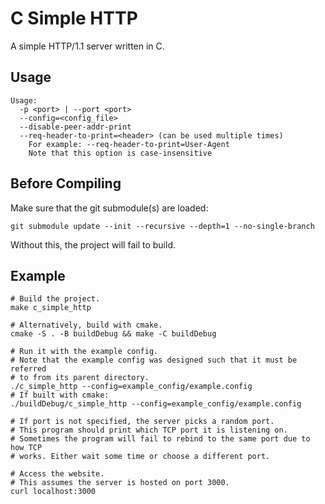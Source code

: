 # C Simple HTTP

A simple HTTP/1.1 server written in C.

## Usage

    Usage:
      -p <port> | --port <port>
      --config=<config_file>
      --disable-peer-addr-print
      --req-header-to-print=<header> (can be used multiple times)
        For example: --req-header-to-print=User-Agent
        Note that this option is case-insensitive

## Before Compiling

Make sure that the git submodule(s) are loaded:

    git submodule update --init --recursive --depth=1 --no-single-branch

Without this, the project will fail to build.

## Example

    # Build the project.
    make c_simple_http
    
    # Alternatively, build with cmake.
    cmake -S . -B buildDebug && make -C buildDebug
    
    # Run it with the example config.
    # Note that the example config was designed such that it must be referred
    # to from its parent directory.
    ./c_simple_http --config=example_config/example.config
    # If built with cmake:
    ./buildDebug/c_simple_http --config=example_config/example.config
    
    # If port is not specified, the server picks a random port.
    # This program should print which TCP port it is listening on.
    # Sometimes the program will fail to rebind to the same port due to how TCP
    # works. Either wait some time or choose a different port.
    
    # Access the website.
    # This assumes the server is hosted on port 3000.
    curl localhost:3000
